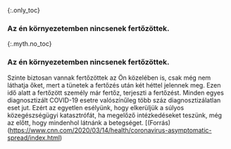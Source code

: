 {:.only_toc} 
 ### Az én környezetemben nincsenek fertőzöttek. 

 {:.myth.no_toc} 
 ### Az én környezetemben nincsenek fertőzöttek.

 Szinte biztosan vannak fertőzöttek az Ön közelében is, csak még nem láthatja őket, mert a tünetek a fertőzés után két héttel jelennek meg. Ezen idő alatt a fertőzött személy már fertőz, terjeszti a fertőzést. Minden egyes diagnosztizált COVID-19 esetre valószínűleg több száz diagnosztizálatlan eset jut. Ezért az egyetlen esélyünk, hogy elkerüljük a súlyos közegészségügyi katasztrófát, ha megelőző intézkedéseket teszünk, még az előtt, hogy mindenhol látnánk a betegséget. [(Forrás) (https://www.cnn.com/2020/03/14/health/coronavirus-asymptomatic-spread/index.html)
